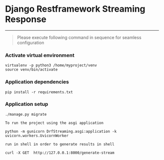 # Django Restframework Streaming Response

---

>Please execute following command in sequence for seamless configuration

### Activate virtual environment

````shell
virtualenv -p python3 /home/myproject/venv
source venv/bin/activate
````

### Application dependencies
```shell
pip install -r requirements.txt
```

### Application setup

```shell
./manage.py migrate

To run the project using the asgi application

python -m gunicorn DrfStreaming.asgi:application -k uvicorn.workers.UvicornWorker

run in shell in order to generate results in shell

curl -X GET  http://127.0.0.1:8000/generate-stream
```

